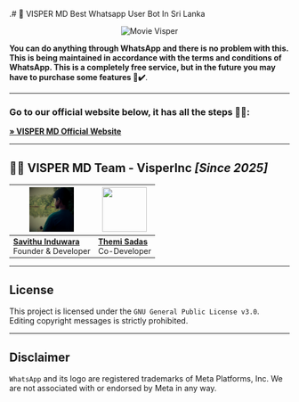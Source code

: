 .# 🎩 VISPER MD Best Whatsapp User Bot In Sri Lanka

<p align="center">
  <img src="https://mv-visper-full-db.pages.dev/Data/visper_main.jpeg" alt="Movie Visper"/>

</p>

**You can do anything through WhatsApp and there is no problem with this. This is being maintained in accordance with the terms and conditions of WhatsApp. This is a completely free service, but in the future you may have to purchase some features 🔗✔️**.

---
### Go to our official website below, it has all the steps 👨‍🔧:
**[» VISPER MD Official Website](https://visper-md-offical.vercel.app/)**

---


## 👩‍💻 VISPER MD Team - VisperInc *[Since 2025]*

| <a href="https://github.com/Saviyakolla"><img src="https://raw.githubusercontent.com/Saviyakolla/Voice_Database/main/Random-Images_DB/img/myedit.png" width=80 height=80></a> | <a href="https://github.com/themisadas"><img src="https://mv-visper-full-db.pages.dev/Data/488259979_986521796976525_7036993532685569906_n.jpg" width=80 height=80></a> |
|---|---|
| **[Savithu Induwara](https://github.com/Saviyskolla)**</br>Founder & Developer | **[Themi Sadas](https://github.com/THEMISADAS2007)**</br>Co-Developer |

---

## License
This project is licensed under the `GNU General Public License v3.0`.  
Editing copyright messages is strictly prohibited.

---

## Disclaimer
`WhatsApp` and its logo are registered trademarks of Meta Platforms, Inc. We are not associated with or endorsed by Meta in any way.
